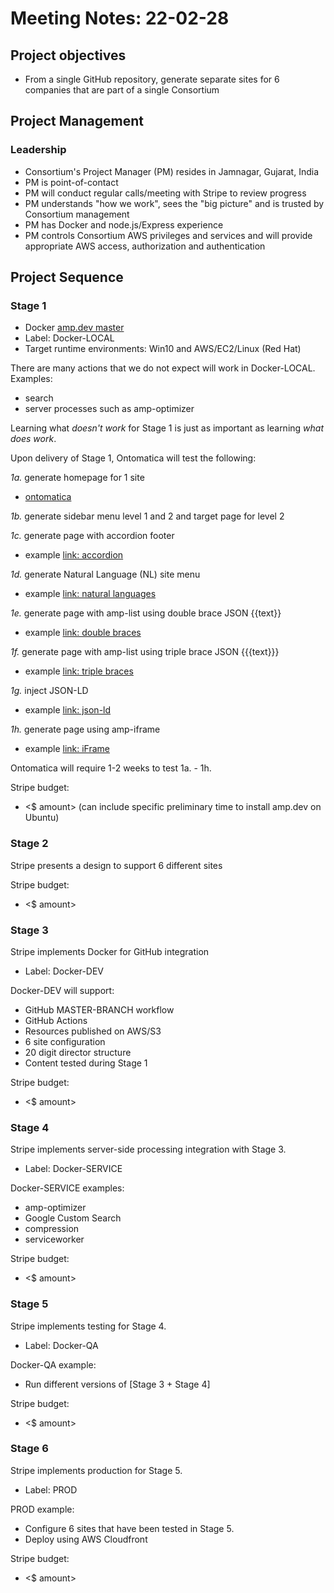 # Meeting Notes: 22-02-28

## Project objectives

- From a single GitHub repository, generate separate sites for 6 companies that are part of a single Consortium

## Project Management

### Leadership

- Consortium's Project Manager (PM) resides in Jamnagar, Gujarat, India
- PM is point-of-contact
- PM will conduct regular calls/meeting with Stripe to review progress
- PM understands "how we work", sees the "big picture" and is trusted by Consortium management
- PM has Docker and node.js/Express experience
- PM controls Consortium AWS privileges and services and will provide appropriate AWS access, authorization and authentication

## Project Sequence

### Stage 1

- Docker [amp.dev master](https://github.com/ampproject/amp.dev)
- Label: Docker-LOCAL
- Target runtime environments: Win10 and AWS/EC2/Linux (Red Hat)

There are many actions that we do not expect will work in Docker-LOCAL. Examples:
- search
- server processes such as amp-optimizer

Learning what *doesn't work* for Stage 1 is just as important as learning *what does work*.

Upon delivery of Stage 1, Ontomatica will test the following:

*1a.* generate homepage for 1 site
- [ontomatica](https://afdsi.com/ontomatica-home/)

*1b.* generate sidebar menu level 1 and 2 and target page for level 2

*1c.* generate page with accordion footer
- example [link: accordion](https://ontomatica.io/a/12370110501010001939/)

*1d.* generate Natural Language (NL) site menu
- example [link: natural languages](https://ontomatica.io/a/12370110501010001939/)

*1e.* generate page with amp-list using double brace JSON {{text}}
- example [link: double braces](https://ontomatica.io/a/12370110501010001939/)

*1f.* generate page with amp-list using triple brace JSON {{{text}}}
- example [link: triple braces](https://ontomatica.io/a/12120000001000011961/)

*1g.* inject JSON-LD
- example [link: json-ld](https://ontomatica.io/a/12370110501010001939/)

*1h.* generate page using amp-iframe
- example [link: iFrame](https://afdsi.com/ontomatica-home/)

Ontomatica will require 1-2 weeks to test 1a. - 1h.

Stripe budget:
- \<$ amount\> (can include specific preliminary time to install amp.dev on Ubuntu)

### Stage 2

Stripe presents a design to support 6 different sites

Stripe budget:

- \<$ amount\>

### Stage 3

Stripe implements Docker for GitHub integration

- Label: Docker-DEV

Docker-DEV will support:

- GitHub MASTER-BRANCH workflow
- GitHub Actions
- Resources published on AWS/S3
- 6 site configuration
- 20 digit director structure
- Content tested during Stage 1

Stripe budget:

- \<$ amount\>


### Stage 4

Stripe implements server-side processing integration with Stage 3.

- Label: Docker-SERVICE

Docker-SERVICE examples:

- amp-optimizer
- Google Custom Search
- compression
- serviceworker

Stripe budget:

- \<$ amount\>

### Stage 5

Stripe implements testing for Stage 4.

- Label: Docker-QA

Docker-QA example:

- Run different versions of [Stage 3 + Stage 4]

Stripe budget:

- \<$ amount\>


### Stage 6

Stripe implements production for Stage 5.

- Label: PROD

PROD example:

- Configure 6 sites that have been tested in Stage 5.
- Deploy using AWS Cloudfront

Stripe budget:

- \<$ amount\>

